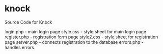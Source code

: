 # knock
Source Code for Knock

login.php - main login page
style.css - style sheet for main login page
register.php - registration form page
style2.css - style sheet for registration page
server.php - connects registration to the database
errors.php - handles errors 
